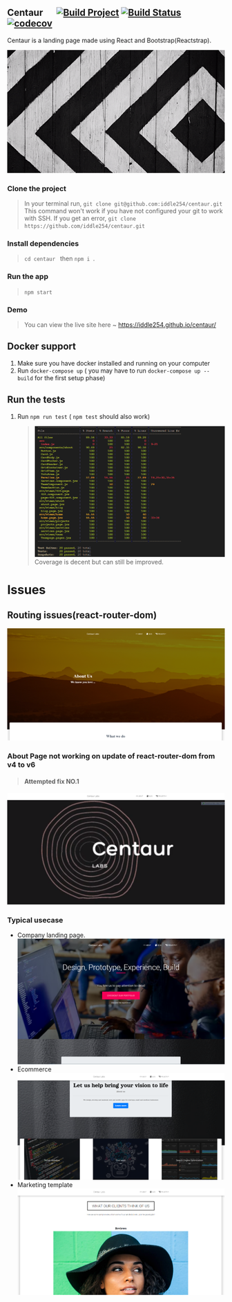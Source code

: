 ## Centaur &emsp; [![Build Project](https://github.com/zero-to-mastery/ZtM-Job-Board/actions/workflows/build.yml/badge.svg?branch=master)](https://github.com/zero-to-mastery/ZtM-Job-Board/actions/workflows/build.yml) [![Build Status](https://travis-ci.org/trekhleb/javascript-algorithms.svg?branch=master)](https://travis-ci.org/trekhleb/javascript-algorithms) [![codecov](https://codecov.io/gh/trekhleb/javascript-algorithms/branch/master/graph/badge.svg)](https://codecov.io/gh/trekhleb/javascript-algorithms)

Centaur is a landing page made using React and Bootstrap(Reactstrap).

![centaur.gif](./src/assets/banner.gif)

### Clone the project

> In your terminal run, `git clone git@github.com:iddle254/centaur.git `
> This command won't work if you have not configured your git to work with SSH. If you get an error, `git clone https://github.com/iddle254/centaur.git `

### Install dependencies

> `cd centaur ` then `npm i `.

### Run the app

> `npm start`

### Demo

> You can view the live site here ~ https://iddle254.github.io/centaur/

## **Docker support**

1. Make sure you have docker installed and running on your computer
2. Run `docker-compose up` ( you may have to run `docker-compose up --build` for the first setup phase)

## **Run the tests**

1. Run `npm run test` ( `npm test` should also work)

   > ![Landing-page.jpg](./public/home/coverage.PNG)
   > Coverage is decent but can still be improved.

# Issues

## **Routing issues(react-router-dom)**

![Landing-page.jpg](./public/home/Capture6.PNG)

### **About Page not working on update of react-router-dom from v4 to v6**

> #### Attempted fix **NO.1**

![Landing-page.jpg](./public/home/Capture7.PNG)

### Typical usecase

- Company landing page.
  ![Landing-page.jpg](./public/home/Capture.PNG)
- Ecommerce
  ![Landing-page.jpg](./public/home/Capture2.PNG)
- Marketing template
  ![Landing-page.jpg](./public/home/Capture4.PNG)
